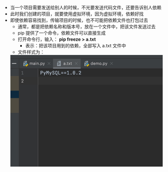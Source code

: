 - 当一个项目需要发送给别人的时候，不光要发送代码文件，还要告诉别人依赖
- 此时我们创建的项目，就要使用虚拟环境，因为虚拟环境，依赖好找
- 即使依赖容易找到，传输项目的时候，也不可能把依赖文件也打包过去
  - 通常，都是把依赖名称和版本号，放在一个文件中，把该文件发送过去
  - pip 提供了一个命令，依赖文件可以直接生成
  - 打开命令行，输入： **pip freeze > a.txt**
    - 表示：把该项目用到的依赖，全部写入 a.txt 文件中
  - 文件样式为：
  <img src='../../imgs/img3.png'>
